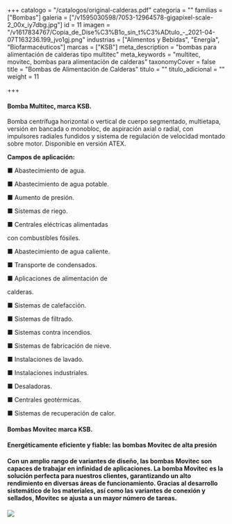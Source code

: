 +++
catalogo = "/catalogos/original-calderas.pdf"
categoria = ""
familias = ["Bombas"]
galeria = ["/v1595030598/7053-12964578-gigapixel-scale-2_00x_iy7dbg.jpg"]
id = 11
imagen = "/v1617834767/Copia_de_Dise%C3%B1o_sin_t%C3%ADtulo_-_2021-04-07T163236.199_jvo1gj.png"
industrias = ["Alimentos y Bebidas", "Energía", "Biofarmacéuticos"]
marcas = ["KSB"]
meta_description = "bombas para alimentación de calderas tipo multitec"
meta_keywords = "multitec, movitec, bombas para alimentación de calderas"
taxonomyCover = false
title = "Bombas de Alimentación de Calderas"
titulo = ""
titulo_adicional = ""
weight = 11

+++
#### **Bomba Multitec, marca KSB.**

Bomba centrífuga horizontal o vertical de cuerpo segmentado, multietapa, versión en bancada o monobloc, de aspiración axial o radial, con impulsores radiales fundidos y sistema de regulación de velocidad montado sobre motor. Disponible en versión ATEX.

**Campos de aplicación:**

■ Abastecimiento de agua.

■ Abastecimiento de agua potable.

■ Aumento de presión.

■ Sistemas de riego.

■ Centrales eléctricas alimentadas

con combustibles fósiles.

■ Abastecimiento de agua caliente.

■ Transporte de condensados.

■ Aplicaciones de alimentación de

calderas.

■ Sistemas de calefacción.

■ Sistemas de filtrado.

■ Sistemas contra incendios.

■ Sistemas de fabricación de nieve.

■ Instalaciones de lavado.

■ Instalaciones industriales.

■ Desaladoras.

■ Centrales geotérmicas.

■ Sistemas de recuperación de calor.

#### **Bombas Movitec marca KSB.**

#### Energéticamente eficiente y fiable: las bombas Movitec de alta presión

#### Con un amplio rango de variantes de diseño, las bombas Movitec son capaces de trabajar en infinidad de aplicaciones. La bomba Movitec es la solución perfecta para nuestros clientes, garantizando un alto rendimiento en diversas áreas de funcionamiento. Gracias al desarrollo sistemático de los materiales, así como las variantes de conexión y sellados, Movitec se ajusta a un mayor número de tareas.

![](https://res.cloudinary.com/novatec/v1595029462/movitec-img-data_zfw8y0.jpg)